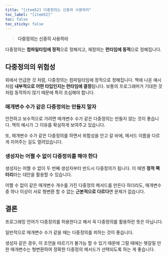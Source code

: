 ```yaml
---
title: "[item52] 다중정의는 신중히 사용하라"
toc_label: "[item52]"
toc: false
toc_sticky: false
---
```


> **다중정의는 신중히 사용하라**

다중정의는 **컴파일타임에 정적**으로 정해지고, 재정의는 **런타임에 동적**으로 정해집니다.

## 다중정의의 위험성
위에서 언급한 것 처럼, 다중정의는 컴파일타임에 정적으로 정해집니다. 책에 나온 예시처럼 **내부적으로 어떤 타입인지는 런타임에 결정**됩니다. 보통의 프로그래머가 기대한 것처럼 동작하지 않기 때문에 특히 조심해야 합니다.

### 매개변수 수가 같은 다중정의는 만들지 말자
안전하고 보수적으로 가려면 매개변수 수가 같은 다중정의는 만들지 않는 것이 좋습니다. 책의 예시가 그 이유를 확실하게 보여주고 있습니다.

또, 매개변수 수가 같은 다중정의를 하면서 위험성을 안고 갈 바에, 메서드 이름을 다르게 지어주는 길도 열려있습니다.

### 생성자는 어쩔 수 없이 다중정의를 해야 한다
생성자는 어쩔 수 없이 두 번째 생성자부터 반드시 다중정의가 됩니다. 이 때엔 **정적 팩터리**라는 대안을 활용할 수 있습니다.

어쩔 수 없이 같은 매개변수 개수를 가진 다중정의 메서드를 만든다 하더라도, 매개변수 중 하나 이상이 서로 형변환 할 수 없는 **근본적으로 다르다**면 문제가 없습니다.

## 결론
프로그래밍 언어가 다중정의를 허용한다고 해서 꼭 다중정의를 활용하란 뜻은 아닙니다. 

일반적으로 매개변수 수가 같을 때는 다중정의를 피하는 것이 좋습니다.

생성자 같은 경우, 이 조언을 따르기가 불가능 할 수 있기 때문에 그럴 때에는 헷갈릴 만한 매개변수는 형변환하여 정확한 다중정의 메서드가 선택되도록 하는 게 좋습니다.